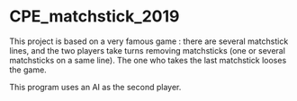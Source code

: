 # CPE_matchstick_2019
This project is based on a very famous game : there are several matchstick lines, and the two players take turns removing matchsticks (one or several matchsticks on a same line).
The one who takes the last matchstick looses the game.

This program uses an AI as the second player.

